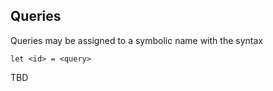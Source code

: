 ## Queries

Queries may be assigned to a symbolic name with the syntax
```
let <id> = <query>
```
TBD

